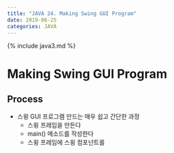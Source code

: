 ```yaml
---
title: "JAVA 24. Making Swing GUI Program"
date: 2019-06-25
categories: JAVA
---
```


{% include java3.md %}

# Making Swing GUI Program

## Process

* 스윙 GUI 프로그램 만드는 매우 쉽고 간단한 과정
  * 스윙 프레임을 만든다
  * main() 메소드를 작성한다
  * 스윙 프레임에 스윙 컴포넌트를 
